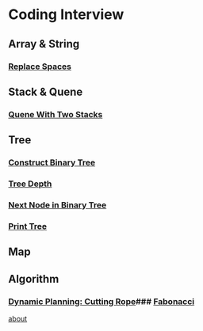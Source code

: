 # Coding Interview

## Array & String
### [Replace Spaces](001_ReplaceSpaces.html)

## Stack & Quene
### [Quene With Two Stacks](002_QueneWithTwoStacks.html)

## Tree
### [Construct Binary Tree](003_ConstructBinaryTree.html)
### [Tree Depth](004_TreeDepth.html)
### [Next Node in Binary Tree](005_NextNodeInBinaryTree.html)
### [Print Tree](006_PrintTree.html)

## Map

## Algorithm
### [Dynamic Planning: Cutting Rope](008_CuttingRope.html)### [Fabonacci](009_Fabonacci.html)

[about](about.html)